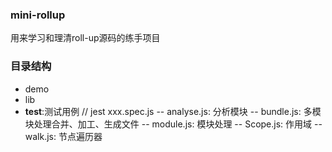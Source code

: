 ### mini-rollup
用来学习和理清roll-up源码的练手项目

### 目录结构
- demo
- lib
- __test__:测试用例        // jest xxx.spec.js
-- analyse.js: 分析模块
-- bundle.js: 多模块处理合并、加工、生成文件
-- module.js: 模块处理
-- Scope.js: 作用域
-- walk.js: 节点遍历器
